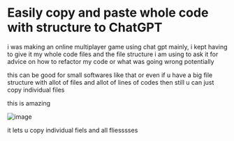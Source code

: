 # Easily copy and paste whole code with structure to ChatGPT

i was making an online multiplayer game using chat gpt mainly, i kept having to give it my whole code files and the file structure i am using to ask it for advice on how to refactor my code or what was going wrong potentially

this can be good for small softwares like that or even if u have a big file structure with allot of files and allot of lines of codes then still u can just copy individual files

this is amazing

![image](https://github.com/ibrahimahtsham/ascii-file-structure-maker-and-lines-of-code-reader/assets/111352185/f9ef5de9-5f05-4b9e-8894-1bb797c91523)

it lets u copy individual fiels and all fliesssses

